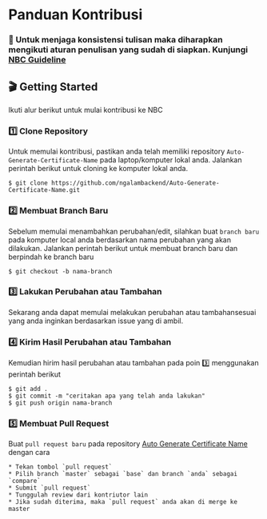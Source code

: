 # Panduan Kontribusi
### :newspaper: Untuk menjaga konsistensi tulisan maka diharapkan mengikuti aturan penulisan yang sudah di siapkan. Kunjungi [NBC Guideline](https://github.com/ngalambackend/nbc-guideline/blob/master/NBC-GUIDELINE.md) 
## :clapper: Getting Started
Ikuti alur berikut untuk mulai kontribusi ke NBC
### :one: Clone Repository
Untuk memulai kontribusi, pastikan anda telah memiliki repository `Auto-Generate-Certificate-Name` pada laptop/komputer lokal anda. Jalankan perintah berikut untuk cloning ke komputer lokal anda.
```
$ git clone https://github.com/ngalambackend/Auto-Generate-Certificate-Name.git
```
### :two: Membuat Branch Baru
Sebelum memulai menambahkan perubahan/edit, silahkan buat `branch baru` pada komputer local anda berdasarkan nama perubahan yang akan dilakukan.
Jalankan perintah berikut untuk membuat branch baru dan berpindah ke branch baru
```
$ git checkout -b nama-branch
```
### :three: Lakukan Perubahan atau Tambahan
Sekarang anda dapat memulai melakukan perubahan atau tambahansesuai yang anda inginkan berdasarkan issue yang di ambil.
### :four: Kirim Hasil Perubahan atau Tambahan
Kemudian hirim hasil perubahan atau tambahan pada poin :three: menggunakan perintah berikut
```
$ git add .
$ git commit -m "ceritakan apa yang telah anda lakukan"
$ git push origin nama-branch
```
### :five: Membuat Pull Request
Buat `pull request baru` pada repository [Auto Generate Certificate Name](https://github.com/ngalambackend/Auto-Generate-Certificate-Name) dengan cara

    * Tekan tombol `pull request`
    * Pilih branch `master` sebagai `base` dan branch `anda` sebagai `compare`
    * Submit `pull request`
    * Tunggulah review dari kontriutor lain
    * Jika sudah diterima, maka `pull request` anda akan di merge ke master